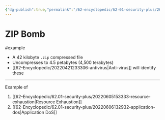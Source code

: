```yaml
---
{"dg-publish":true,"permalink":"/62-encyclopedic/62-01-security-plus/20220606141204-zip-bomb/","dgHomeLink":true,"dgPassFrontmatter":false}
---
```



# ZIP Bomb

#example 
 - A 42 kilobyte `.zip` compressed file 
 - Uncompresses to 4.5 petabytes (4,500 terabytes)
 - [[62-Encyclopedic/20220421233306-antivirus|Anti-virus]] will identify these 

---
Example of 
1. [[62-Encyclopedic/62.01-security-plus/20220605153333-resource-exhaustion|Resource Exhaustion]]
2. [[62-Encyclopedic/62.01-security-plus/20220606132932-application-dos|Application DoS]]
